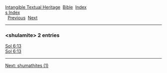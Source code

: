[Intangible Textual Heritage](../../index)  [Bible](../index) 
[Index](index)   
[s Index](_s_)  
  [Previous](c10378)  [Next](c10380) 

------------------------------------------------------------------------

### &lt;shulamite&gt; 2 entries

[Sol 6:13](../kjv/sol006.htm#013)  
[Sol 6:13](../kjv/sol006.htm#013)  

------------------------------------------------------------------------

[Next: shumathites (1)](c10380)
